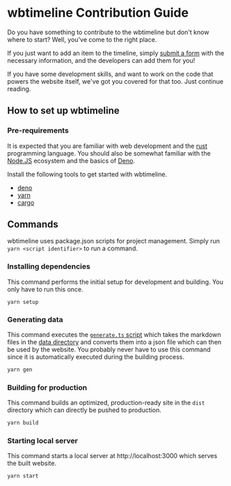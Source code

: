 # wbtimeline Contribution Guide

Do you have something to contribute to the wbtimeline but don't know where to start?
Well, you've come to the right place.

If you just want to add an item to the timeline,
simply [submit a form](https://github.com/developomp/wbtimeline/issues/new?assignees=&labels=new+data&template=new_data.yml) with the necessary information,
and the developers can add them for you!

If you have some development skills, and want to work on the code that powers the website itself,
we've got you covered for that too. Just continue reading.

## How to set up wbtimeline

### Pre-requirements

It is expected that you are familiar with web development and the [rust](https://www.rust-lang.org) programming language.
You should also be somewhat familiar with the [Node.JS](https://nodejs.org) ecosystem and the basics of [Deno](https://deno.land).

Install the following tools to get started with wbtimeline.

- [deno](https://deno.land)
- [yarn](https://yarnpkg.com)
- [cargo](https://doc.rust-lang.org/cargo)

## Commands

wbtimeline uses package.json scripts for project management.
Simply run `yarn <script identifier>` to run a command.

### Installing dependencies

This command performs the initial setup for development and building.
You only have to run this once.

```
yarn setup
```

### Generating data

This command executes the [`generate.ts` script](./generate.ts) which takes the markdown files in the [data directory](./data/) and converts them into a json file which can then be used by the website.
You probably never have to use this command since it is automatically executed during the building process.

```bash
yarn gen
```

### Building for production

This command builds an optimized, production-ready site in the `dist` directory which can directly be pushed to production.

```bash
yarn build
```

### Starting local server

This command starts a local server at http://localhost:3000 which serves the built website.

```bash
yarn start
```
